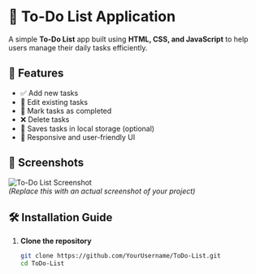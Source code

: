 # 📝 To-Do List Application

A simple **To-Do List** app built using **HTML, CSS, and JavaScript** to help users manage their daily tasks efficiently.

## 🚀 Features

- ✅ Add new tasks  
- 📝 Edit existing tasks  
- 🎯 Mark tasks as completed  
- ❌ Delete tasks  
- 💾 Saves tasks in local storage (optional)  
- 🎨 Responsive and user-friendly UI  

## 📸 Screenshots

![To-Do List Screenshot](https://via.placeholder.com/600x300)  
*(Replace this with an actual screenshot of your project)*

## 🛠️ Installation Guide

1. **Clone the repository**  
   ```bash
   git clone https://github.com/YourUsername/ToDo-List.git
   cd ToDo-List
